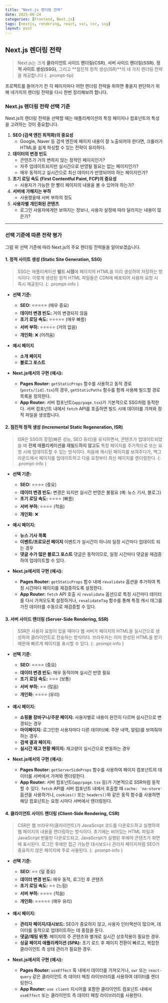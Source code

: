 ```yaml
---
title: "Next.js 렌더링 전략"
date: 2025-06-24
categories: [Frontend, Next.js]
tags: [nextjs, rendering, react, ssr, csr, ssg]
layout: post
---
```


## Next.js 렌더링 전략
> Next.js는 크게 **클라이언트 사이드 렌더링(CSR)**, **서버 사이드 렌더링(SSR)**, **정적 사이트 생성(SSG)**, 그리고 **점진적 정적 생성(ISR)**의 네 가지 렌더링 전략을 제공합니다
{: .prompt-tip}

프로젝트를 들어가기 전 각 페이지마다 어떤 렌더링 전략을 취하면 좋을지 판단하기 위해 네가지의 렌더링 전략을 다시 한번 정리해보려 합니다.


### Next.js 렌더링 전략 선택 기준

Next.js의 렌더링 전략을 선택할 때는 애플리케이션의 특정 페이지나 컴포넌트의 특성을 고려하는 것이 중요합니다.

1.  **SEO (검색 엔진 최적화)의 중요성**
    * Google, Naver 등 검색 엔진에 페이지 내용이 잘 노출되어야 한다면, 크롤러가 HTML을 쉽게 파싱할 수 있는 전략이 유리하다.
2.  **데이터의 변경 빈도**
    * 콘텐츠가 거의 변하지 않는 정적인 페이지인가?
    * 자주 업데이트되지만 실시간으로 반영될 필요는 없는 페이지인가?
    * 매우 동적이고 실시간으로 최신 데이터가 반영되어야 하는 페이지인가?
3.  **초기 로딩 속도 (First Contentful Paint, FCP)의 중요성**
    * 사용자가 가능한 한 빨리 페이지의 내용을 볼 수 있어야 하는가?
4.  **서버에 가해지는 부하**
    * 사용했을때 서버 부하의 정도
5.  **사용자별 개인화된 콘텐츠**
    * 로그인 사용자에게만 보여지는 정보나, 사용자 설정에 따라 달라지는 내용이 많은가?

---

### 선택 기준에 따른 전략 평가

그럼 위 선택 기준에 따라 Next.js의 주요 렌더링 전략들을 알아보겠습니다. 

#### 1. 정적 사이트 생성 (Static Site Generation, SSG)

> SSG는 애플리케이션 **빌드 시점**에 페이지의 HTML을 미리 생성하여 저장하는 방식이다. 이렇게 생성된 정적 HTML 파일들은 CDN에 배포되어 사용자 요청 시 즉시 제공된다.
{: .prompt-info }

* **선택 기준:**
    * **SEO:** ⭐⭐⭐⭐⭐ (매우 중요)
    * **데이터 변경 빈도:** 거의 변경되지 않음
    * **초기 로딩 속도:** ⭐⭐⭐⭐⭐ (매우 빠름)
    * **서버 부하:** ⭐⭐⭐⭐⭐ (거의 없음)
    * **개인화:** ❌ (어려움)

* **예시 페이지**
    * **소개 페이지**
    * **블로그 포스트**


* **Next.js에서의 구현 (예시):**
    * **Pages Router:** `getStaticProps` 함수를 사용하고 동적 경로(`posts/[id].tsx`)의 경우, `getStaticPaths` 함수를 함께 사용해 빌드할 경로 목록을 정의한다.
    * **App Router:** 서버 컴포넌트(`app/page.tsx`)가 기본적으로 SSG처럼 동작한다. 서버 컴포넌트 내에서 `fetch` API를 호출하면 빌드 시에 데이터를 가져와 정적 파일을 생성합니다.

#### 2. 점진적 정적 생성 (Incremental Static Regeneration, ISR)

> ISR은 SSG의 장점(빠른 성능, SEO 유리)을 유지하면서, 콘텐츠가 업데이트되었을 때 **전체 애플리케이션을 재빌드하지 않고도** 특정 페이지를 주기적으로 또는 요청 시에 업데이트할 수 있는 방식이다. 처음에 캐시된 페이지를 보여주다가, 백그라운드에서 페이지를 업데이트하고 다음 요청부터 최신 페이지를 렌더링한다.
{: .prompt-info }


* **선택 기준:**
    * **SEO:** ⭐⭐⭐⭐ (중요)
    * **데이터 변경 빈도:** 변경은 되지만 실시간 반영은 불필요 (예: 뉴스 기사, 블로그)
    * **초기 로딩 속도:** ⭐⭐⭐⭐ (빠름)
    * **서버 부하:** ⭐⭐⭐⭐ (적음)
    * **개인화:** ❌

* **예시 페이지:**
    * **뉴스 기사 목록** 
    * **이벤트/프로모션 페이지** 이벤트가 실시간이 아니라 일정 시간마다 업데이트 되는 경우
    * **댓글 수가 많은 블로그 포스트** 댓글은 동적이므로, 일정 시간마다 댓글을 재검증하여 업데이트할 수 있다.

* **Next.js에서의 구현 (예시):**
    * **Pages Router:** `getStaticProps` 함수 내에 `revalidate` 옵션을 추가하여 특정 시간마다 페이지를 재검증하도록 설정한다.
    * **App Router:** `fetch` API 호출 시 `revalidate` 옵션으로 특정 시간마다 데이터를 다시 가져오도록 설정하거나, `revalidateTag` 함수를 통해 특정 캐시 태그를 가진 데이터를 수동으로 재검증할 수 있다.

#### 3. 서버 사이드 렌더링 (Server-Side Rendering, SSR)

> SSR은 사용자 요청이 있을 때마다 웹 서버가 페이지의 HTML을 실시간으로 생성하여 클라이언트로 전송하는 방식이다. 브라우저는 이미 완성된 HTML을 받기 때문에 빠르게 페이지를 표시할 수 있다.
{: .prompt-info }


* **선택 기준:**
    * **SEO:** ⭐⭐⭐⭐ (중요)
    * **데이터 변경 빈도:** 매우 동적이며 실시간 반영 필요
    * **초기 로딩 속도:** ⭐⭐⭐ (보통)
    * **서버 부하:** ⭐⭐ (많음)
    * **개인화:** ⭐⭐⭐⭐ (유리)

* **예시 페이지:**
    * **쇼핑몰 장바구니/주문 페이지:** 사용자별로 내용이 완전히 다르며 실시간으로 변경되는 경우
    * **마이페이지:** 로그인한 사용자마다 다른 데이터(예: 주문 내역, 알림)를 보여줘야 하는 경우.
    * **검색 결과 페이지:**
    * **실시간 재고 현황 페이지:** 재고량이 실시간으로 변동하는 경우

* **Next.js에서의 구현 (예시):**
    * **Pages Router:** `getServerSideProps` 함수를 사용하여 페이지 컴포넌트의 데이터를 서버에서 가져와 렌더링한다.
    * **App Router:** 서버 컴포넌트(`app/page.tsx` 등)가 기본적으로 SSR처럼 동작할 수 있다. `fetch` API를 서버 컴포넌트 내에서 호출할 때 `cache: 'no-store'` 옵션을 사용하거나, `cookies()` 또는 `headers()`와 같은 동적 함수를 사용하면 해당 컴포넌트는 요청 시마다 서버에서 렌더링된다.

#### 4. 클라이언트 사이드 렌더링 (Client-Side Rendering, CSR)

> CSR은 웹 브라우저(클라이언트)가 JavaScript 코드를 다운로드하고 실행하여 웹 페이지의 내용을 렌더링하는 방식이다. 초기에는 비어있는 HTML 파일과 JavaScript 번들만 다운로드되고, JavaScript가 실행된 후에야 콘텐츠가 화면에 표시된다. 로그인 후에만 접근 가능한 대시보드나 관리자 페이지처럼 SEO가 중요하지 않은 페이지에 주로 사용된다.
{: .prompt-info }

* **선택 기준:**
    * **SEO:** ⭐⭐ (덜 중요)
    * **데이터 변경 빈도:** 매우 동적, 로그인 후 콘텐츠
    * **초기 로딩 속도:** ⭐⭐ (느림)
    * **서버 부하:** ⭐⭐⭐⭐ (적음)
    * **개인화:** ⭐⭐⭐⭐⭐ (매우 유리)

* **예시 페이지:**
    * **관리자 페이지/대시보드:** SEO가 중요하지 않고, 사용자 인터랙션이 많으며, 데이터를 동적으로 업데이트하는 데 중점을 둔다.
    * **댓글/채팅 위젯:** 페이지의 주 콘텐츠와 별개로 실시간 상호작용이 필요한 경우.
    * **싱글 페이지 애플리케이션 (SPA):** 초기 로드 후 페이지 전환이 빠르고, 복잡한 클라이언트 측 상태 관리가 필요한 경우.

* **Next.js에서의 구현 (예시):**
    * **Pages Router:** `useEffect` 훅 내에서 데이터를 가져오거나, `swr` 또는 `react-query` 같은 클라이언트 측 데이터 페칭 라이브러리를 사용하여 데이터를 렌더링한다.
    * **App Router:** `use client` 지시어를 포함한 클라이언트 컴포넌트 내에서 `useEffect` 또는 클라이언트 측 데이터 페칭 라이브러리를 사용한다.
